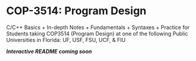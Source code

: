 # COP-3514: Program Design
C/C++ Basics + In-depth Notes + Fundamentals + Syntaxes + Practice for Students taking COP3514 (Program Design) at one of the following Public Universities in Florida: UF, USF, FSU, UCF, &amp; FIU

***Interactive README coming soon***

